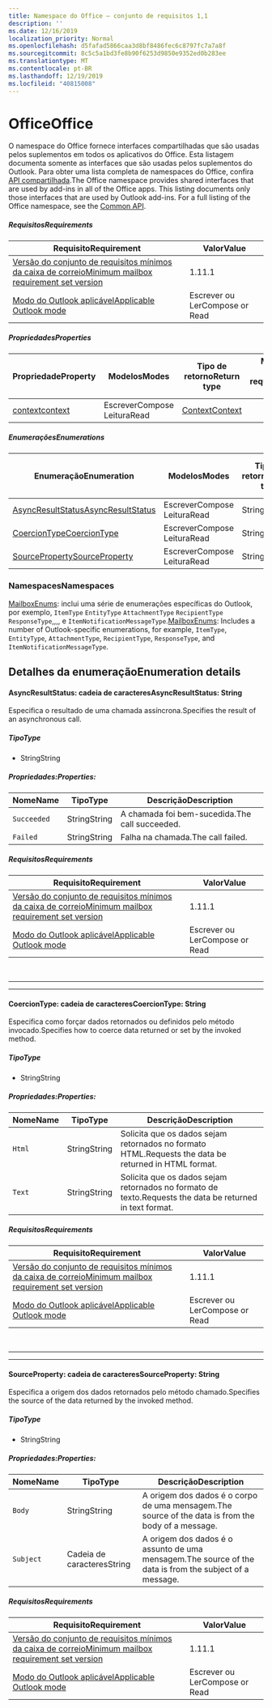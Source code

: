 ```yaml
---
title: Namespace do Office – conjunto de requisitos 1,1
description: ''
ms.date: 12/16/2019
localization_priority: Normal
ms.openlocfilehash: d5fafad5866caa3d8bf8486fec6c8797fc7a7a8f
ms.sourcegitcommit: 8c5c5a1bd3fe8b90f6253d9850e9352ed0b283ee
ms.translationtype: MT
ms.contentlocale: pt-BR
ms.lasthandoff: 12/19/2019
ms.locfileid: "40815008"
---
```

# <a name="office"></a><span data-ttu-id="5d46b-102">Office</span><span class="sxs-lookup"><span data-stu-id="5d46b-102">Office</span></span>

<span data-ttu-id="5d46b-p101">O namespace do Office fornece interfaces compartilhadas que são usadas pelos suplementos em todos os aplicativos do Office. Esta listagem documenta somente as interfaces que são usadas pelos suplementos do Outlook. Para obter uma lista completa de namespaces do Office, confira [API compartilhada](/javascript/api/office).</span><span class="sxs-lookup"><span data-stu-id="5d46b-p101">The Office namespace provides shared interfaces that are used by add-ins in all of the Office apps. This listing documents only those interfaces that are used by Outlook add-ins. For a full listing of the Office namespace, see the [Common API](/javascript/api/office).</span></span>

##### <a name="requirements"></a><span data-ttu-id="5d46b-105">Requisitos</span><span class="sxs-lookup"><span data-stu-id="5d46b-105">Requirements</span></span>

|<span data-ttu-id="5d46b-106">Requisito</span><span class="sxs-lookup"><span data-stu-id="5d46b-106">Requirement</span></span>| <span data-ttu-id="5d46b-107">Valor</span><span class="sxs-lookup"><span data-stu-id="5d46b-107">Value</span></span>|
|---|---|
|[<span data-ttu-id="5d46b-108">Versão do conjunto de requisitos mínimos da caixa de correio</span><span class="sxs-lookup"><span data-stu-id="5d46b-108">Minimum mailbox requirement set version</span></span>](../../requirement-sets/outlook-api-requirement-sets.md)| <span data-ttu-id="5d46b-109">1.1</span><span class="sxs-lookup"><span data-stu-id="5d46b-109">1.1</span></span>|
|[<span data-ttu-id="5d46b-110">Modo do Outlook aplicável</span><span class="sxs-lookup"><span data-stu-id="5d46b-110">Applicable Outlook mode</span></span>](/outlook/add-ins/#extension-points)| <span data-ttu-id="5d46b-111">Escrever ou Ler</span><span class="sxs-lookup"><span data-stu-id="5d46b-111">Compose or Read</span></span>|

##### <a name="properties"></a><span data-ttu-id="5d46b-112">Propriedades</span><span class="sxs-lookup"><span data-stu-id="5d46b-112">Properties</span></span>

| <span data-ttu-id="5d46b-113">Propriedade</span><span class="sxs-lookup"><span data-stu-id="5d46b-113">Property</span></span> | <span data-ttu-id="5d46b-114">Modelos</span><span class="sxs-lookup"><span data-stu-id="5d46b-114">Modes</span></span> | <span data-ttu-id="5d46b-115">Tipo de retorno</span><span class="sxs-lookup"><span data-stu-id="5d46b-115">Return type</span></span> | <span data-ttu-id="5d46b-116">Mínimo</span><span class="sxs-lookup"><span data-stu-id="5d46b-116">Minimum</span></span><br><span data-ttu-id="5d46b-117">conjunto de requisitos</span><span class="sxs-lookup"><span data-stu-id="5d46b-117">requirement set</span></span> |
|---|---|---|:---:|
| [<span data-ttu-id="5d46b-118">context</span><span class="sxs-lookup"><span data-stu-id="5d46b-118">context</span></span>](office.context.md) | <span data-ttu-id="5d46b-119">Escrever</span><span class="sxs-lookup"><span data-stu-id="5d46b-119">Compose</span></span><br><span data-ttu-id="5d46b-120">Leitura</span><span class="sxs-lookup"><span data-stu-id="5d46b-120">Read</span></span> | [<span data-ttu-id="5d46b-121">Context</span><span class="sxs-lookup"><span data-stu-id="5d46b-121">Context</span></span>](/javascript/api/office/office.context?view=outlook-js-1.1) | [<span data-ttu-id="5d46b-122">1.1</span><span class="sxs-lookup"><span data-stu-id="5d46b-122">1.1</span></span>](../requirement-set-1.1/outlook-requirement-set-1.1.md) |

##### <a name="enumerations"></a><span data-ttu-id="5d46b-123">Enumerações</span><span class="sxs-lookup"><span data-stu-id="5d46b-123">Enumerations</span></span>

| <span data-ttu-id="5d46b-124">Enumeração</span><span class="sxs-lookup"><span data-stu-id="5d46b-124">Enumeration</span></span> | <span data-ttu-id="5d46b-125">Modelos</span><span class="sxs-lookup"><span data-stu-id="5d46b-125">Modes</span></span> | <span data-ttu-id="5d46b-126">Tipo de retorno</span><span class="sxs-lookup"><span data-stu-id="5d46b-126">Return type</span></span> | <span data-ttu-id="5d46b-127">Mínimo</span><span class="sxs-lookup"><span data-stu-id="5d46b-127">Minimum</span></span><br><span data-ttu-id="5d46b-128">conjunto de requisitos</span><span class="sxs-lookup"><span data-stu-id="5d46b-128">requirement set</span></span> |
|---|---|---|:---:|
| [<span data-ttu-id="5d46b-129">AsyncResultStatus</span><span class="sxs-lookup"><span data-stu-id="5d46b-129">AsyncResultStatus</span></span>](#asyncresultstatus-string) | <span data-ttu-id="5d46b-130">Escrever</span><span class="sxs-lookup"><span data-stu-id="5d46b-130">Compose</span></span><br><span data-ttu-id="5d46b-131">Leitura</span><span class="sxs-lookup"><span data-stu-id="5d46b-131">Read</span></span> | <span data-ttu-id="5d46b-132">String</span><span class="sxs-lookup"><span data-stu-id="5d46b-132">String</span></span> | [<span data-ttu-id="5d46b-133">1.1</span><span class="sxs-lookup"><span data-stu-id="5d46b-133">1.1</span></span>](../requirement-set-1.1/outlook-requirement-set-1.1.md) |
| [<span data-ttu-id="5d46b-134">CoercionType</span><span class="sxs-lookup"><span data-stu-id="5d46b-134">CoercionType</span></span>](#coerciontype-string) | <span data-ttu-id="5d46b-135">Escrever</span><span class="sxs-lookup"><span data-stu-id="5d46b-135">Compose</span></span><br><span data-ttu-id="5d46b-136">Leitura</span><span class="sxs-lookup"><span data-stu-id="5d46b-136">Read</span></span> | <span data-ttu-id="5d46b-137">String</span><span class="sxs-lookup"><span data-stu-id="5d46b-137">String</span></span> | [<span data-ttu-id="5d46b-138">1.1</span><span class="sxs-lookup"><span data-stu-id="5d46b-138">1.1</span></span>](../requirement-set-1.1/outlook-requirement-set-1.1.md) |
| [<span data-ttu-id="5d46b-139">SourceProperty</span><span class="sxs-lookup"><span data-stu-id="5d46b-139">SourceProperty</span></span>](#sourceproperty-string) | <span data-ttu-id="5d46b-140">Escrever</span><span class="sxs-lookup"><span data-stu-id="5d46b-140">Compose</span></span><br><span data-ttu-id="5d46b-141">Leitura</span><span class="sxs-lookup"><span data-stu-id="5d46b-141">Read</span></span> | <span data-ttu-id="5d46b-142">String</span><span class="sxs-lookup"><span data-stu-id="5d46b-142">String</span></span> | [<span data-ttu-id="5d46b-143">1.1</span><span class="sxs-lookup"><span data-stu-id="5d46b-143">1.1</span></span>](../requirement-set-1.1/outlook-requirement-set-1.1.md) |

### <a name="namespaces"></a><span data-ttu-id="5d46b-144">Namespaces</span><span class="sxs-lookup"><span data-stu-id="5d46b-144">Namespaces</span></span>

<span data-ttu-id="5d46b-145">[MailboxEnums](/javascript/api/outlook/office.mailboxenums.attachmentcontentformat?view=outlook-js-1.1): inclui uma série de enumerações específicas do Outlook, por exemplo, `ItemType` `EntityType` `AttachmentType` `RecipientType` `ResponseType`,,,, e `ItemNotificationMessageType`.</span><span class="sxs-lookup"><span data-stu-id="5d46b-145">[MailboxEnums](/javascript/api/outlook/office.mailboxenums.attachmentcontentformat?view=outlook-js-1.1): Includes a number of Outlook-specific enumerations, for example, `ItemType`, `EntityType`, `AttachmentType`, `RecipientType`, `ResponseType`, and `ItemNotificationMessageType`.</span></span>

## <a name="enumeration-details"></a><span data-ttu-id="5d46b-146">Detalhes da enumeração</span><span class="sxs-lookup"><span data-stu-id="5d46b-146">Enumeration details</span></span>

#### <a name="asyncresultstatus-string"></a><span data-ttu-id="5d46b-147">AsyncResultStatus: cadeia de caracteres</span><span class="sxs-lookup"><span data-stu-id="5d46b-147">AsyncResultStatus: String</span></span>

<span data-ttu-id="5d46b-148">Especifica o resultado de uma chamada assíncrona.</span><span class="sxs-lookup"><span data-stu-id="5d46b-148">Specifies the result of an asynchronous call.</span></span>

##### <a name="type"></a><span data-ttu-id="5d46b-149">Tipo</span><span class="sxs-lookup"><span data-stu-id="5d46b-149">Type</span></span>

*   <span data-ttu-id="5d46b-150">String</span><span class="sxs-lookup"><span data-stu-id="5d46b-150">String</span></span>

##### <a name="properties"></a><span data-ttu-id="5d46b-151">Propriedades:</span><span class="sxs-lookup"><span data-stu-id="5d46b-151">Properties:</span></span>

|<span data-ttu-id="5d46b-152">Nome</span><span class="sxs-lookup"><span data-stu-id="5d46b-152">Name</span></span>| <span data-ttu-id="5d46b-153">Tipo</span><span class="sxs-lookup"><span data-stu-id="5d46b-153">Type</span></span>| <span data-ttu-id="5d46b-154">Descrição</span><span class="sxs-lookup"><span data-stu-id="5d46b-154">Description</span></span>|
|---|---|---|
|`Succeeded`| <span data-ttu-id="5d46b-155">String</span><span class="sxs-lookup"><span data-stu-id="5d46b-155">String</span></span>|<span data-ttu-id="5d46b-156">A chamada foi bem-sucedida.</span><span class="sxs-lookup"><span data-stu-id="5d46b-156">The call succeeded.</span></span>|
|`Failed`| <span data-ttu-id="5d46b-157">String</span><span class="sxs-lookup"><span data-stu-id="5d46b-157">String</span></span>|<span data-ttu-id="5d46b-158">Falha na chamada.</span><span class="sxs-lookup"><span data-stu-id="5d46b-158">The call failed.</span></span>|

##### <a name="requirements"></a><span data-ttu-id="5d46b-159">Requisitos</span><span class="sxs-lookup"><span data-stu-id="5d46b-159">Requirements</span></span>

|<span data-ttu-id="5d46b-160">Requisito</span><span class="sxs-lookup"><span data-stu-id="5d46b-160">Requirement</span></span>| <span data-ttu-id="5d46b-161">Valor</span><span class="sxs-lookup"><span data-stu-id="5d46b-161">Value</span></span>|
|---|---|
|[<span data-ttu-id="5d46b-162">Versão do conjunto de requisitos mínimos da caixa de correio</span><span class="sxs-lookup"><span data-stu-id="5d46b-162">Minimum mailbox requirement set version</span></span>](../../requirement-sets/outlook-api-requirement-sets.md)| <span data-ttu-id="5d46b-163">1.1</span><span class="sxs-lookup"><span data-stu-id="5d46b-163">1.1</span></span>|
|[<span data-ttu-id="5d46b-164">Modo do Outlook aplicável</span><span class="sxs-lookup"><span data-stu-id="5d46b-164">Applicable Outlook mode</span></span>](/outlook/add-ins/#extension-points)| <span data-ttu-id="5d46b-165">Escrever ou Ler</span><span class="sxs-lookup"><span data-stu-id="5d46b-165">Compose or Read</span></span>|

<br>

---
---

#### <a name="coerciontype-string"></a><span data-ttu-id="5d46b-166">CoercionType: cadeia de caracteres</span><span class="sxs-lookup"><span data-stu-id="5d46b-166">CoercionType: String</span></span>

<span data-ttu-id="5d46b-167">Especifica como forçar dados retornados ou definidos pelo método invocado.</span><span class="sxs-lookup"><span data-stu-id="5d46b-167">Specifies how to coerce data returned or set by the invoked method.</span></span>

##### <a name="type"></a><span data-ttu-id="5d46b-168">Tipo</span><span class="sxs-lookup"><span data-stu-id="5d46b-168">Type</span></span>

*   <span data-ttu-id="5d46b-169">String</span><span class="sxs-lookup"><span data-stu-id="5d46b-169">String</span></span>

##### <a name="properties"></a><span data-ttu-id="5d46b-170">Propriedades:</span><span class="sxs-lookup"><span data-stu-id="5d46b-170">Properties:</span></span>

|<span data-ttu-id="5d46b-171">Nome</span><span class="sxs-lookup"><span data-stu-id="5d46b-171">Name</span></span>| <span data-ttu-id="5d46b-172">Tipo</span><span class="sxs-lookup"><span data-stu-id="5d46b-172">Type</span></span>| <span data-ttu-id="5d46b-173">Descrição</span><span class="sxs-lookup"><span data-stu-id="5d46b-173">Description</span></span>|
|---|---|---|
|`Html`| <span data-ttu-id="5d46b-174">String</span><span class="sxs-lookup"><span data-stu-id="5d46b-174">String</span></span>|<span data-ttu-id="5d46b-175">Solicita que os dados sejam retornados no formato HTML.</span><span class="sxs-lookup"><span data-stu-id="5d46b-175">Requests the data be returned in HTML format.</span></span>|
|`Text`| <span data-ttu-id="5d46b-176">String</span><span class="sxs-lookup"><span data-stu-id="5d46b-176">String</span></span>|<span data-ttu-id="5d46b-177">Solicita que os dados sejam retornados no formato de texto.</span><span class="sxs-lookup"><span data-stu-id="5d46b-177">Requests the data be returned in text format.</span></span>|

##### <a name="requirements"></a><span data-ttu-id="5d46b-178">Requisitos</span><span class="sxs-lookup"><span data-stu-id="5d46b-178">Requirements</span></span>

|<span data-ttu-id="5d46b-179">Requisito</span><span class="sxs-lookup"><span data-stu-id="5d46b-179">Requirement</span></span>| <span data-ttu-id="5d46b-180">Valor</span><span class="sxs-lookup"><span data-stu-id="5d46b-180">Value</span></span>|
|---|---|
|[<span data-ttu-id="5d46b-181">Versão do conjunto de requisitos mínimos da caixa de correio</span><span class="sxs-lookup"><span data-stu-id="5d46b-181">Minimum mailbox requirement set version</span></span>](../../requirement-sets/outlook-api-requirement-sets.md)| <span data-ttu-id="5d46b-182">1.1</span><span class="sxs-lookup"><span data-stu-id="5d46b-182">1.1</span></span>|
|[<span data-ttu-id="5d46b-183">Modo do Outlook aplicável</span><span class="sxs-lookup"><span data-stu-id="5d46b-183">Applicable Outlook mode</span></span>](/outlook/add-ins/#extension-points)| <span data-ttu-id="5d46b-184">Escrever ou Ler</span><span class="sxs-lookup"><span data-stu-id="5d46b-184">Compose or Read</span></span>|

<br>

---
---

#### <a name="sourceproperty-string"></a><span data-ttu-id="5d46b-185">SourceProperty: cadeia de caracteres</span><span class="sxs-lookup"><span data-stu-id="5d46b-185">SourceProperty: String</span></span>

<span data-ttu-id="5d46b-186">Especifica a origem dos dados retornados pelo método chamado.</span><span class="sxs-lookup"><span data-stu-id="5d46b-186">Specifies the source of the data returned by the invoked method.</span></span>

##### <a name="type"></a><span data-ttu-id="5d46b-187">Tipo</span><span class="sxs-lookup"><span data-stu-id="5d46b-187">Type</span></span>

*   <span data-ttu-id="5d46b-188">String</span><span class="sxs-lookup"><span data-stu-id="5d46b-188">String</span></span>

##### <a name="properties"></a><span data-ttu-id="5d46b-189">Propriedades:</span><span class="sxs-lookup"><span data-stu-id="5d46b-189">Properties:</span></span>

|<span data-ttu-id="5d46b-190">Nome</span><span class="sxs-lookup"><span data-stu-id="5d46b-190">Name</span></span>| <span data-ttu-id="5d46b-191">Tipo</span><span class="sxs-lookup"><span data-stu-id="5d46b-191">Type</span></span>| <span data-ttu-id="5d46b-192">Descrição</span><span class="sxs-lookup"><span data-stu-id="5d46b-192">Description</span></span>|
|---|---|---|
|`Body`| <span data-ttu-id="5d46b-193">String</span><span class="sxs-lookup"><span data-stu-id="5d46b-193">String</span></span>|<span data-ttu-id="5d46b-194">A origem dos dados é o corpo de uma mensagem.</span><span class="sxs-lookup"><span data-stu-id="5d46b-194">The source of the data is from the body of a message.</span></span>|
|`Subject`| <span data-ttu-id="5d46b-195">Cadeia de caracteres</span><span class="sxs-lookup"><span data-stu-id="5d46b-195">String</span></span>|<span data-ttu-id="5d46b-196">A origem dos dados é o assunto de uma mensagem.</span><span class="sxs-lookup"><span data-stu-id="5d46b-196">The source of the data is from the subject of a message.</span></span>|

##### <a name="requirements"></a><span data-ttu-id="5d46b-197">Requisitos</span><span class="sxs-lookup"><span data-stu-id="5d46b-197">Requirements</span></span>

|<span data-ttu-id="5d46b-198">Requisito</span><span class="sxs-lookup"><span data-stu-id="5d46b-198">Requirement</span></span>| <span data-ttu-id="5d46b-199">Valor</span><span class="sxs-lookup"><span data-stu-id="5d46b-199">Value</span></span>|
|---|---|
|[<span data-ttu-id="5d46b-200">Versão do conjunto de requisitos mínimos da caixa de correio</span><span class="sxs-lookup"><span data-stu-id="5d46b-200">Minimum mailbox requirement set version</span></span>](../../requirement-sets/outlook-api-requirement-sets.md)| <span data-ttu-id="5d46b-201">1.1</span><span class="sxs-lookup"><span data-stu-id="5d46b-201">1.1</span></span>|
|[<span data-ttu-id="5d46b-202">Modo do Outlook aplicável</span><span class="sxs-lookup"><span data-stu-id="5d46b-202">Applicable Outlook mode</span></span>](/outlook/add-ins/#extension-points)| <span data-ttu-id="5d46b-203">Escrever ou Ler</span><span class="sxs-lookup"><span data-stu-id="5d46b-203">Compose or Read</span></span>|
